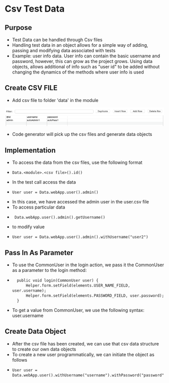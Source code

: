 # Csv Test Data

## Purpose

* Test Data can be handled through Csv files
* Handling test data in an object allows for a simple way of adding, passing and modifying data associated with tests
* Example: user info data. User info can contain the basic username and password, however, this can grow as the project grows. Using data objects, allows additional of info such as "user id" to be added without changing the dynamics of the methods where user info is used

## Create CSV FILE

* Add csv file to folder 'data' in the module

![user.csv](../.gitbook/assets/image%20%2816%29.png)

* Code generator will pick up the csv files and generate data objects

## Implementation

* To access the data from the csv files, use the following format
* ```text
  Data.<module>.<csv file>().id()
  ```
* In the test call access the data
* ```text
  User user = Data.webApp.user().admin()
  ```
* In this case, we have accessed the admin user in the user.csv file
* To access particular data
* ```text
   Data.webApp.user().admin().getUsername()
  ```
* to modify value
* ```text
  User user = Data.webApp.user().admin().withUsername("user2")
  ```

## Pass In As Parameter

* To use the CommonUser in the login action, we pass it the CommonUser as a parameter to the login method:
* ```text
  	public void login(CommonUser user) {
  		Helper.form.setField(elements.USER_NAME_FIELD, user.username);
  		Helper.form.setField(elements.PASSWORD_FIELD, user.password);
  	}
  ```

* To get a value from CommonUser, we use the following syntax: user.username

## Create Data Object

* After the csv file has been created, we can use that csv data structure to create our own data objects
* To create a new user programmatically, we can initiate the object as follows
* ```text
  User user = Data.webApp.user().withUsername("username").withPassword("password");
  ```

